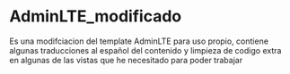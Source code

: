 # AdminLTE_modificado
Es una modifciacion del template AdminLTE para uso propio, contiene algunas traducciones al español del contenido y limpieza de codigo extra en algunas de las vistas que he necesitado para poder trabajar
